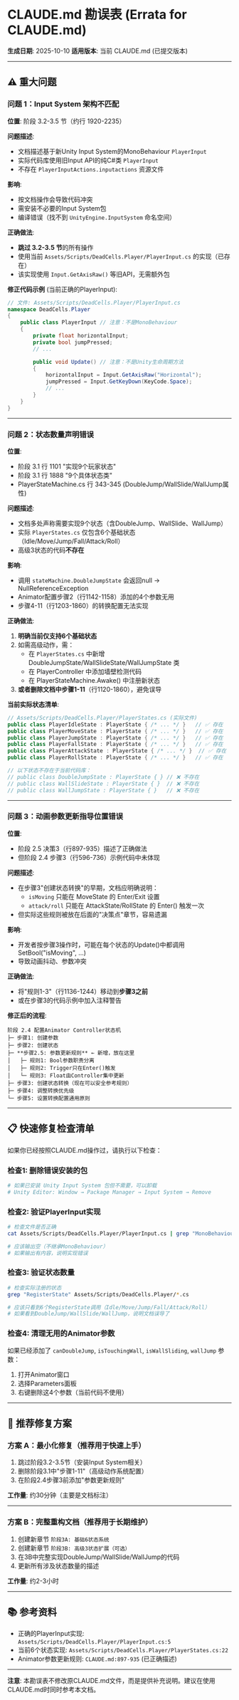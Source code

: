 # CLAUDE.md 勘误表 (Errata for CLAUDE.md)

**生成日期**: 2025-10-10
**适用版本**: 当前 CLAUDE.md (已提交版本)

---

## ⚠️ 重大问题

### 问题 1：Input System 架构不匹配

**位置**: 阶段 3.2-3.5 节（约行 1920-2235）

**问题描述**:
- 文档描述基于新Unity Input System的MonoBehaviour `PlayerInput`
- 实际代码库使用旧Input API的纯C#类 `PlayerInput`
- 不存在 `PlayerInputActions.inputactions` 资源文件

**影响**:
- 按文档操作会导致代码冲突
- 需安装不必要的Input System包
- 编译错误（找不到 `UnityEngine.InputSystem` 命名空间）

**正确做法**:
- **跳过 3.2-3.5 节**的所有操作
- 使用当前 `Assets/Scripts/DeadCells.Player/PlayerInput.cs` 的实现（已存在）
- 该实现使用 `Input.GetAxisRaw()` 等旧API，无需额外包

**修正代码示例** (当前正确的PlayerInput):
```csharp
// 文件: Assets/Scripts/DeadCells.Player/PlayerInput.cs
namespace DeadCells.Player
{
    public class PlayerInput // 注意：不是MonoBehaviour
    {
        private float horizontalInput;
        private bool jumpPressed;
        // ...

        public void Update() // 注意：不是Unity生命周期方法
        {
            horizontalInput = Input.GetAxisRaw("Horizontal");
            jumpPressed = Input.GetKeyDown(KeyCode.Space);
            // ...
        }
    }
}
```

---

### 问题 2：状态数量声明错误

**位置**:
- 阶段 3.1 行 1101 "实现9个玩家状态"
- 阶段 3.1 行 1888 "9个具体状态类"
- PlayerStateMachine.cs 行 343-345 (DoubleJump/WallSlide/WallJump属性)

**问题描述**:
- 文档多处声称需要实现9个状态（含DoubleJump、WallSlide、WallJump）
- 实际 `PlayerStates.cs` 仅包含6个基础状态（Idle/Move/Jump/Fall/Attack/Roll）
- 高级3状态的代码**不存在**

**影响**:
- 调用 `stateMachine.DoubleJumpState` 会返回null → NullReferenceException
- Animator配置步骤2（行1142-1158）添加的4个参数无用
- 步骤4-11（行1203-1860）的转换配置无法实现

**正确做法**:
1. **明确当前仅支持6个基础状态**
2. 如需高级动作，需：
   - 在 `PlayerStates.cs` 中新增 DoubleJumpState/WallSlideState/WallJumpState 类
   - 在 PlayerController 中添加墙壁检测代码
   - 在 PlayerStateMachine.Awake() 中注册新状态
3. **或者删除文档中步骤1-11**（行1120-1860），避免误导

**当前实际状态清单**:
```csharp
// Assets/Scripts/DeadCells.Player/PlayerStates.cs (实际文件)
public class PlayerIdleState : PlayerState { /* ... */ }   // ✅ 存在
public class PlayerMoveState : PlayerState { /* ... */ }   // ✅ 存在
public class PlayerJumpState : PlayerState { /* ... */ }   // ✅ 存在
public class PlayerFallState : PlayerState { /* ... */ }   // ✅ 存在
public class PlayerAttackState : PlayerState { /* ... */ }  // ✅ 存在
public class PlayerRollState : PlayerState { /* ... */ }   // ✅ 存在

// 以下状态不存在于当前代码库：
// public class DoubleJumpState : PlayerState { } // ❌ 不存在
// public class WallSlideState : PlayerState { }  // ❌ 不存在
// public class WallJumpState : PlayerState { }   // ❌ 不存在
```

---

### 问题 3：动画参数更新指导位置错误

**位置**:
- 阶段 2.5 决策3（行897-935）描述了正确做法
- 但阶段 2.4 步骤3（行596-736）示例代码中未体现

**问题描述**:
- 在步骤3"创建状态转换"的早期，文档应明确说明：
  - `isMoving` 只能在 MoveState 的 Enter/Exit 设置
  - `attack/roll` 只能在 AttackState/RollState 的 Enter() 触发一次
- 但实际这些规则被放在后面的"决策点"章节，容易遗漏

**影响**:
- 开发者按步骤3操作时，可能在每个状态的Update()中都调用SetBool("isMoving", ...)
- 导致动画抖动、参数冲突

**正确做法**:
- 将"规则1-3"（行1136-1244）移动到**步骤3之前**
- 或在步骤3的代码示例中加入注释警告

**修正后的流程**:
```
阶段 2.4 配置Animator Controller状态机
├─ 步骤1: 创建参数
├─ 步骤2: 创建状态
├─ **步骤2.5: 参数更新规则** ← 新增，放在这里
│   ├─ 规则1: Bool参数职责分离
│   ├─ 规则2: Trigger只在Enter()触发
│   └─ 规则3: Float由Controller集中更新
├─ 步骤3: 创建状态转换（现在可以安全参考规则）
├─ 步骤4: 调整转换优先级
└─ 步骤5: 设置转换配置通用原则
```

---

## 📋 快速修复检查清单

如果你已经按照CLAUDE.md操作过，请执行以下检查：

### 检查1: 删除错误安装的包
```bash
# 如果已安装 Unity Input System 包但不需要，可以卸载
# Unity Editor: Window → Package Manager → Input System → Remove
```

### 检查2: 验证PlayerInput实现
```bash
# 检查文件是否正确
cat Assets/Scripts/DeadCells.Player/PlayerInput.cs | grep "MonoBehaviour"

# 应该输出空（不继承MonoBehaviour）
# 如果输出有内容，说明实现错误
```

### 检查3: 验证状态数量
```bash
# 检查实际注册的状态
grep "RegisterState" Assets/Scripts/DeadCells.Player/*.cs

# 应该只看到6个RegisterState调用（Idle/Move/Jump/Fall/Attack/Roll）
# 如果看到DoubleJump/WallSlide/WallJump，说明文档误导了
```

### 检查4: 清理无用的Animator参数
如果已经添加了 `canDoubleJump`, `isTouchingWall`, `isWallSliding`, `wallJump` 参数：
1. 打开Animator窗口
2. 选择Parameters面板
3. 右键删除这4个参数（当前代码不使用）

---

## 🔧 推荐修复方案

### 方案 A：最小化修复（推荐用于快速上手）
1. 跳过阶段3.2-3.5节（安装Input System相关）
2. 删除阶段3.1中"步骤1-11"（高级动作系统配置）
3. 在阶段2.4步骤3前添加"参数更新规则"

**工作量**: 约30分钟（主要是文档标注）

---

### 方案 B：完整重构文档（推荐用于长期维护）
1. 创建新章节 `阶段3A: 基础6状态系统`
2. 创建新章节 `阶段3B: 高级3状态扩展（可选）`
3. 在3B中完整实现DoubleJump/WallSlide/WallJump的代码
4. 更新所有涉及状态数量的描述

**工作量**: 约2-3小时

---

## 📚 参考资料

- 正确的PlayerInput实现: `Assets/Scripts/DeadCells.Player/PlayerInput.cs:5`
- 当前6个状态实现: `Assets/Scripts/DeadCells.Player/PlayerStates.cs:22`
- Animator参数更新规则: `CLAUDE.md:897-935` (已正确描述)

---

**注意**: 本勘误表不修改原CLAUDE.md文件，而是提供补充说明。建议在使用CLAUDE.md时同时参考本文档。

